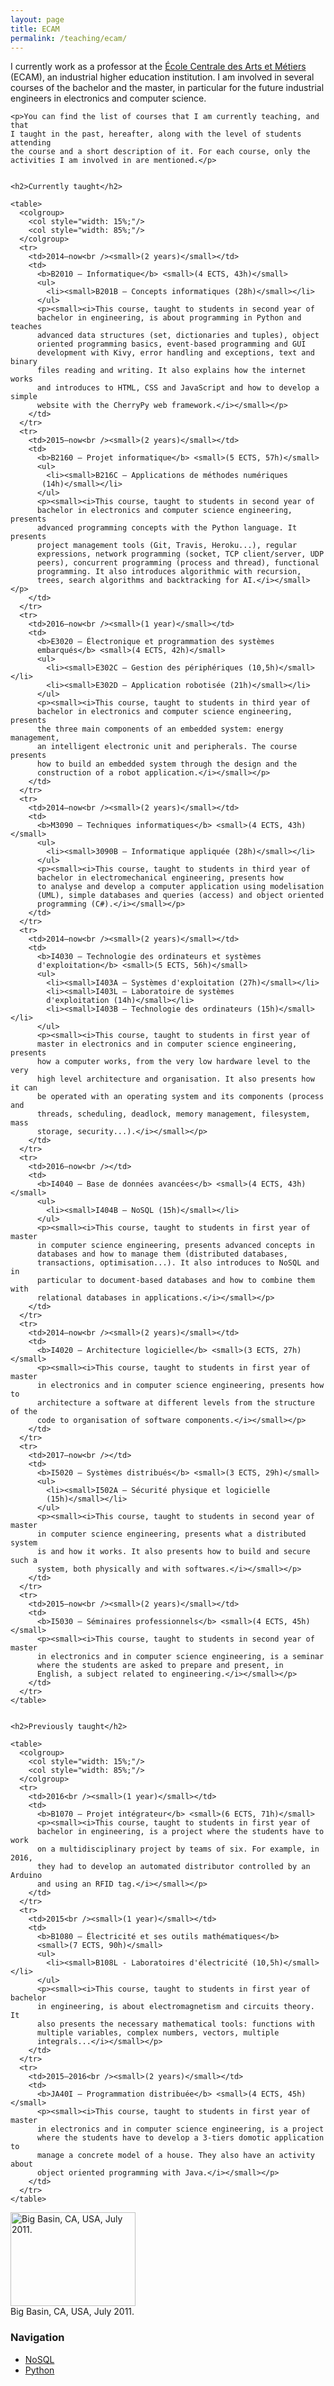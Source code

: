```yaml
---
layout: page
title: ECAM
permalink: /teaching/ecam/
---
```


<div class="page-col-wrapper">
  <div class="page-col page-col-1">
    <p>I currently work as a professor at the
    <a href="http://www.vinci.be/fr-be/ecam">École Centrale des Arts et
    Métiers</a> (ECAM), an industrial higher education institution. I am
    involved in several courses of the bachelor and the master, in particular
    for the future industrial engineers in electronics and computer science.</p>

    <p>You can find the list of courses that I am currently teaching, and that
    I taught in the past, hereafter, along with the level of students attending
    the course and a short description of it. For each course, only the
    activities I am involved in are mentioned.</p>


    <h2>Currently taught</h2>

    <table>
      <colgroup>
        <col style="width: 15%;"/>
        <col style="width: 85%;"/>
      </colgroup>
      <tr>
        <td>2014–now<br /><small>(2 years)</small></td>
        <td>
          <b>B2010 – Informatique</b> <small>(4 ECTS, 43h)</small>
          <ul>
            <li><small>B201B – Concepts informatiques (28h)</small></li>
          </ul>
          <p><small><i>This course, taught to students in second year of
          bachelor in engineering, is about programming in Python and teaches
          advanced data structures (set, dictionaries and tuples), object
          oriented programming basics, event-based programming and GUI
          development with Kivy, error handling and exceptions, text and binary
          files reading and writing. It also explains how the internet works
          and introduces to HTML, CSS and JavaScript and how to develop a simple
          website with the CherryPy web framework.</i></small></p>
        </td>
      </tr>
      <tr>
        <td>2015–now<br /><small>(2 years)</small></td>
        <td>
          <b>B2160 – Projet informatique</b> <small>(5 ECTS, 57h)</small>
          <ul>
            <li><small>B216C – Applications de méthodes numériques
           (14h)</small></li>
          </ul>
          <p><small><i>This course, taught to students in second year of
          bachelor in electronics and computer science engineering, presents
          advanced programming concepts with the Python language. It presents
          project management tools (Git, Travis, Heroku...), regular
          expressions, network programming (socket, TCP client/server, UDP
          peers), concurrent programming (process and thread), functional
          programming. It also introduces algorithmic with recursion,
          trees, search algorithms and backtracking for AI.</i></small></p>
        </td>
      </tr>
      <tr>
        <td>2016–now<br /><small>(1 year)</small></td>
        <td>
          <b>E3020 – Électronique et programmation des systèmes
          embarqués</b> <small>(4 ECTS, 42h)</small>
          <ul>
            <li><small>E302C – Gestion des périphériques (10,5h)</small></li>
            <li><small>E302D – Application robotisée (21h)</small></li>
          </ul>
          <p><small><i>This course, taught to students in third year of
          bachelor in electronics and computer science engineering, presents 
          the three main components of an embedded system: energy management,
          an intelligent electronic unit and peripherals. The course presents
          how to build an embedded system through the design and the
          construction of a robot application.</i></small></p>
        </td>
      </tr>
      <tr>
        <td>2014–now<br /><small>(2 years)</small></td>
        <td>
          <b>M3090 – Techniques informatiques</b> <small>(4 ECTS, 43h)</small>
          <ul>
            <li><small>3090B – Informatique appliquée (28h)</small></li>
          </ul>
          <p><small><i>This course, taught to students in third year of
          bachelor in electromechanical engineering, presents how 
          to analyse and develop a computer application using modelisation
          (UML), simple databases and queries (access) and object oriented
          programming (C#).</i></small></p>
        </td>
      </tr>
      <tr>
        <td>2014–now<br /><small>(2 years)</small></td>
        <td>
          <b>I4030 – Technologie des ordinateurs et systèmes
          d'exploitation</b> <small>(5 ECTS, 56h)</small>
          <ul>
            <li><small>I403A – Systèmes d'exploitation (27h)</small></li>
            <li><small>I403L – Laboratoire de systèmes
            d'exploitation (14h)</small></li>
            <li><small>I403B – Technologie des ordinateurs (15h)</small></li>
          </ul>
          <p><small><i>This course, taught to students in first year of
          master in electronics and in computer science engineering, presents
          how a computer works, from the very low hardware level to the very
          high level architecture and organisation. It also presents how it can
          be operated with an operating system and its components (process and
          threads, scheduling, deadlock, memory management, filesystem, mass
          storage, security...).</i></small></p>
        </td>
      </tr>
      <tr>
        <td>2016–now<br /></td>
        <td>
          <b>I4040 – Base de données avancées</b> <small>(4 ECTS, 43h)</small>
          <ul>
            <li><small>I404B – NoSQL (15h)</small></li>
          </ul>
          <p><small><i>This course, taught to students in first year of master
          in computer science engineering, presents advanced concepts in
          databases and how to manage them (distributed databases,
          transactions, optimisation...). It also introduces to NoSQL and in
          particular to document-based databases and how to combine them with
          relational databases in applications.</i></small></p>
        </td>
      </tr>
      <tr>
        <td>2014–now<br /><small>(2 years)</small></td>
        <td>
          <b>I4020 – Architecture logicielle</b> <small>(3 ECTS, 27h)</small>
          <p><small><i>This course, taught to students in first year of master
          in electronics and in computer science engineering, presents how to
          architecture a software at different levels from the structure of the
          code to organisation of software components.</i></small></p>
        </td>
      </tr>
      <tr>
        <td>2017–now<br /></td>
        <td>
          <b>I5020 – Systèmes distribués</b> <small>(3 ECTS, 29h)</small>
          <ul>
            <li><small>I502A – Sécurité physique et logicielle
            (15h)</small></li>
          </ul>
          <p><small><i>This course, taught to students in second year of master
          in computer science engineering, presents what a distributed system
          is and how it works. It also presents how to build and secure such a
          system, both physically and with softwares.</i></small></p>
        </td>
      </tr>
      <tr>
        <td>2015–now<br /><small>(2 years)</small></td>
        <td>
          <b>I5030 – Séminaires professionnels</b> <small>(4 ECTS, 45h)</small>
          <p><small><i>This course, taught to students in second year of master
          in electronics and in computer science engineering, is a seminar
          where the students are asked to prepare and present, in
          English, a subject related to engineering.</i></small></p>
        </td>
      </tr>
    </table>


    <h2>Previously taught</h2>

    <table>
      <colgroup>
        <col style="width: 15%;"/>
        <col style="width: 85%;"/>
      </colgroup>
      <tr>
        <td>2016<br /><small>(1 year)</small></td>
        <td>
          <b>B1070 – Projet intégrateur</b> <small>(6 ECTS, 71h)</small>
          <p><small><i>This course, taught to students in first year of
          bachelor in engineering, is a project where the students have to work
          on a multidisciplinary project by teams of six. For example, in 2016,
          they had to develop an automated distributor controlled by an Arduino
          and using an RFID tag.</i></small></p>
        </td>
      </tr>
      <tr>
        <td>2015<br /><small>(1 year)</small></td>
        <td>
          <b>B1080 – Électricité et ses outils mathématiques</b>
          <small>(7 ECTS, 90h)</small>
          <ul>
            <li><small>B108L - Laboratoires d'électricité (10,5h)</small></li>
          </ul>
          <p><small><i>This course, taught to students in first year of bachelor
          in engineering, is about electromagnetism and circuits theory. It
          also presents the necessary mathematical tools: functions with
          multiple variables, complex numbers, vectors, multiple
          integrals...</i></small></p>
        </td>
      </tr>
      <tr>
        <td>2015–2016<br /><small>(2 years)</small></td>
        <td>
          <b>JA40I – Programmation distribuée</b> <small>(4 ECTS, 45h)</small>
          <p><small><i>This course, taught to students in first year of master
          in electronics and in computer science engineering, is a project
          where the students have to develop a 3-tiers domotic application to
          manage a concrete model of a house. They also have an activity about
          object oriented programming with Java.</i></small></p>
        </td>
      </tr>
    </table>
  </div>
  <div class="page-col page-col-2">
    <p><img src="/images/big-basin-redwoods-state-park.jpg" alt="Big Basin, CA,
    USA, July 2011." width="200" height="150" /><br />
    Big Basin, CA, USA, July 2011.</p>
    <h3>Navigation</h3>
    <ul class="navigation">
      <li><a href="/teaching/ecam/nosql/">NoSQL</a></li>
      <li><a href="/teaching/ecam/python/">Python</a></li>
    </ul>
  </div>
</div>
